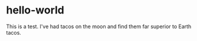 # hello-world
This is a test.
I've had tacos on the moon and find them far superior to Earth tacos.
